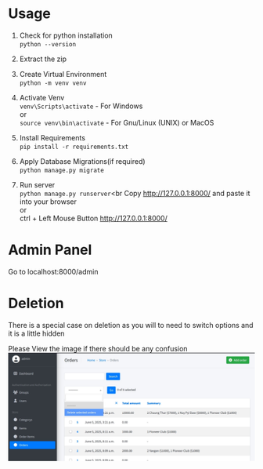 # Usage
1. Check for python installation<br>
`python --version`

2. Extract the zip<br>

3. Create Virtual Environment<br>
`python -m venv venv`

4. Activate Venv<br>
`venv\Scripts\activate` - For Windows<br>
or<br>
`source venv\bin\activate` - For Gnu/Linux (UNIX) or MacOS<br>

5. Install Requirements<br>
`pip install -r requirements.txt`

7. Apply Database Migrations(if required)<br>
`python manage.py migrate`

6. Run server<br>
`python manage.py runserver`<br
Copy http://127.0.0.1:8000/ and paste it into your browser<br>
or<br>
ctrl + Left Mouse Button http://127.0.0.1:8000/<br>

# Admin Panel
Go to localhost:8000/admin

# Deletion
There is a special case on deletion as you will to need to switch options and it is a little hidden

Please View the image if there should be any confusion
![alt text](image.png)